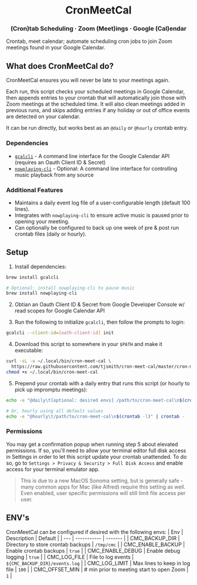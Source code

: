 <h1 align="center">
  CronMeetCal
</h1>

<h3 align="center">
  (Cron)tab Scheduling · Zoom (Meet)ings · Google (Cal)endar
</h3>

Crontab, meet calendar; automate scheduling cron jobs to join Zoom meetings found in your Google Calendar.

## What does CronMeetCal do?

CronMeetCal ensures you will never be late to your meetings again.

Each run, this script checks your scheduled meetings in Google Calendar, then appends entries to your
crontab that will automatically join those with Zoom meetings at the scheduled time. It will also clean
meetings added in previous runs, and skips adding entries if any holiday or out of office events are
detected on your calendar.

It can be run directly, but works best as an `@daily` or `@hourly` crontab entry.

### Dependencies

- [`gcalcli`](https://github.com/insanum/gcalcli) - A command line interface for the Google Calendar API (requires an Oauth Client ID & Secret)
- [`nowplaying-cli`](https://github.com/kirtan-shah/nowplaying-cli) - Optional: A command line interface for controlling music playback from any source

### Additional Features

- Maintains a daily event log file of a user-configurable length (default 100 lines).
- Integrates with `nowplaying-cli` to ensure active music is paused prior to opening your meeting.
- Can optionally be configured to back up one week of pre & post run crontab files (daily or hourly).

## Setup

1. Install dependencies:

```bash
brew install gcalcli

# Optional: install nowplaying-cli to pause music
brew install nowplaying-cli
```

2. Obtian an Oauth Client ID & Secret from Google Developer Console w/ read scopes for Google Calendar API

3. Run the following to initialize `gcalcli`, then follow the prompts to login:

```bash
gcalcli --client-id=[oath-client-id] init
```

4. Download this script to somewhere in your `$PATH` and make it executable:

```bash
curl -sL -o ~/.local/bin/cron-meet-cal \
  https://raw.githubusercontent.com/tjsmith/cron-meet-cal/master/cron-meet-cal.sh
chmod +x ~/.local/bin/cron-meet-cal
```

5. Prepend your crontab with a daily entry that runs this script (or hourly to pick up impromptu meetings):

```bash
echo -e "@daily\t[optional: desired envs] /path/to/cron-meet-cal\n$(crontab -l)" | crontab -

# Or, hourly using all default values
echo -e "@hourly\t/path/to/cron-meet-cal\n$(crontab -l)" | crontab -
```

### Permissions

You may get a confirmation popup when running step 5 about elevated permissions. If so, you'll
need to allow your terminal editor full disk access in Settings in order to let this script update
your crontab unattended. To do so, go to `Settings > Privacy & Security > Full Disk Access` and
enable access for your terminal emulator app.
> This is due to a new MacOS Sonoma setting, but is generally safe - many common apps for Mac (like Alfred) require this setting as well. Even enabled, user specific permissions will still limit file access per user.

## ENV's

CronMeetCal can be configured if desired with the following envs:
| Env | Description | Default |
| --- | ----------- | ------- |
| CMC_BACKUP_DIR | Directory to store crontab backups | `/tmp/cmc` |
| CMC_ENABLE_BACKUP | Enable crontab backups | `true` |
| CMC_ENABLE_DEBUG | Enable debug logging | `true` |
| CMC_LOG_FILE | File to log events | `${CMC_BACKUP_DIR}/events.log` |
| CMC_LOG_LIMIT | Max lines to keep in log file | `100` |
| CMC_OFFSET_MIN | # min prior to meeting start to open Zoom | `1` |
